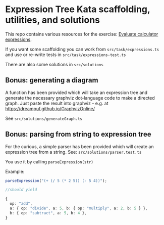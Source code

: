 # Expression Tree Kata scaffolding, utilities, and solutions

This repo contains various resources for the exercise: [Evaluate calculator expressions](https://www.notion.so/weareacademy/Evaluate-calculator-expressions-8ca6e97836dc42ba949a6e8b261378d3).

If you want some scaffolding you can work from `src/task/expressions.ts` and use or re-write tests in `src/task/expressions-test.ts`

There are also some solutions in `src/solutions`

## Bonus: generating a diagram

A function has been provided which will take an expression tree and generate the necessary graphviz dot-language code to make a directed graph. Just paste the result into graphviz - e.g. at https://dreampuf.github.io/GraphvizOnline/

See `src/solutions/generateGraph.ts`

## Bonus: parsing from string to expression tree

For the curious, a simple parser has been provided which will create an expression tree from a string. See: `src/solutions/parser.test.ts`

You use it by calling `parseExpression(str)`

Example:

```typescript
parseExpression("(+ (/ 5 (* 2 5)) (- 5 4))");

//should yield

{
  op: "add",
  a: { op: "divide", a: 5, b: { op: "multiply", a: 2, b: 5 } },
  b: { op: "subtract", a: 5, b: 4 },
}
```
